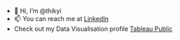 - 👋 Hi, I’m @thikyi
- 📫 You can reach me at [LinkedIn](https://www.linkedin.com/in/thantthirimyokyi/)
-  Check out my Data Visualisation profile [Tableau Public](https://public.tableau.com/app/profile/thant.thiri.kyi/vizzes)

<!---
thikyi/thikyi is a ✨ special ✨ repository because its `README.md` (this file) appears on your GitHub profile.
You can click the Preview link to take a look at your changes.
--->
